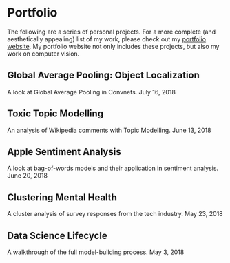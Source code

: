 # Portfolio

The following are a series of personal projects. For a more complete (and aesthetically appealing) list of my work, please check out my <a href="http://www.harrisonjansma.com/portfolio.html">portfolio website</a>. My portfolio website not only includes these projects, but also my work on computer vision.


## Global Average Pooling: Object Localization
A look at Global Average Pooling in Convnets.
July 16, 2018

## Toxic Topic Modelling
An analysis of Wikipedia comments with Topic Modelling.
June 13, 2018

## Apple Sentiment Analysis
A look at bag-of-words models and their application in sentiment analysis.
June 20, 2018

## Clustering Mental Health
A cluster analysis of survey responses from the tech industry.
May 23, 2018

## Data Science Lifecycle
A walkthrough of the full model-building process.
May 3, 2018

